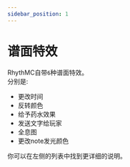 ```yaml
---
sidebar_position: 1
---
```


# 谱面特效

RhythMC自带`6`种谱面特效。  
分别是:  
 - 更改时间
 - 反转颜色
 - 给予药水效果
 - 发送文字给玩家
 - 全息图
 - 更改note发光颜色

你可以在左侧的列表中找到更详细的说明。  